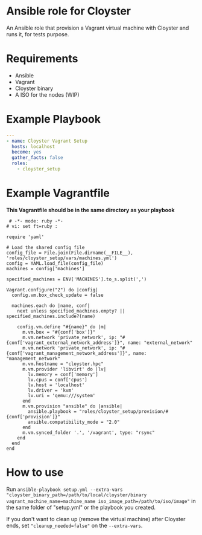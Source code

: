 # Ansible role for Cloyster
An Ansible role that provision a Vagrant virtual machine with Cloyster and runs it, for tests purpose.

# Requirements
- Ansible
- Vagrant
- Cloyster binary
- A ISO for the nodes (WIP)

# Example Playbook
```yaml
---
- name: Cloyster Vagrant Setup
  hosts: localhost
  become: yes
  gather_facts: false
  roles:
    - cloyster_setup
```

# Example Vagrantfile
**This Vagrantfile should be in the same directory as your playbook**

```
 # -*- mode: ruby -*-
# vi: set ft=ruby :

require 'yaml'

# Load the shared config file
config_file = File.join(File.dirname(__FILE__), 'roles/cloyster_setup/vars/machines.yml')
config = YAML.load_file(config_file)
machines = config['machines']

specified_machines = ENV['MACHINES'].to_s.split(',')

Vagrant.configure("2") do |config|
  config.vm.box_check_update = false

  machines.each do |name, conf|
    next unless specified_machines.empty? || specified_machines.include?(name)

    config.vm.define "#{name}" do |m|
      m.vm.box = "#{conf['box']}"
      m.vm.network 'private_network', ip: "#{conf['vagrant_external_network_address']}", name: "external_network"
      m.vm.network 'private_network', ip: "#{conf['vagrant_management_network_address']}", name: "management_network"
      m.vm.hostname = "cloyster.hpc"
      m.vm.provider 'libvirt' do |lv|
        lv.memory = conf['memory']
        lv.cpus = conf['cpus']
        lv.host = 'localhost'
        lv.driver = 'kvm'
        lv.uri = 'qemu:///system'
      end
      m.vm.provision "ansible" do |ansible|
        ansible.playbook = "roles/cloyster_setup/provision/#{conf['provision']}"
        ansible.compatibility_mode = "2.0"
      end
      m.vm.synced_folder '.', '/vagrant', type: "rsync"
    end
  end
end
```

# How to use
Run `ansible-playbook setup.yml --extra-vars "cloyster_binary_path=/path/to/local/cloyster/binary vagrant_machine_name=machine_name iso_image_path=/path/to/iso/image"` in the same folder of "setup.yml" or the playbook you created.

If you don't want to clean up (remove the virtual machine) after Cloyster ends, set `"cleanup_needed=false"` on the `--extra-vars`.